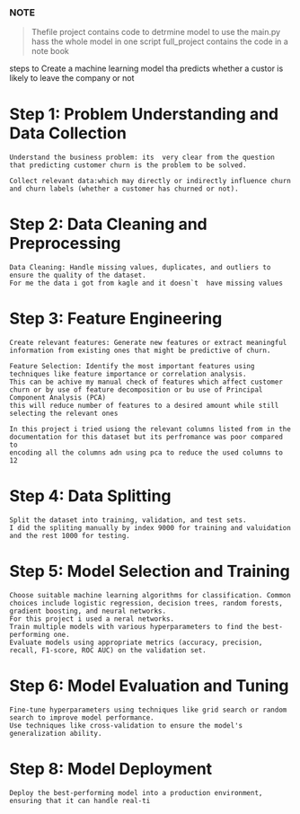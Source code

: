 
### NOTE
> Thefile project contains code to detrmine model to use
> the main.py hass the whole model in one script 
> full_project contains the code in a note book 


steps to Create a machine learning model tha predicts whether a custor is likely to leave the company or not 


# Step 1: Problem Understanding and Data Collection

    Understand the business problem: its  very clear from the question that predicting customer churn is the problem to be solved.
    
    Collect relevant data:which may directly or indirectly influence churn  and churn labels (whether a customer has churned or not).

# Step 2: Data Cleaning and Preprocessing

    Data Cleaning: Handle missing values, duplicates, and outliers to ensure the quality of the dataset.
    For me the data i got from kagle and it doesn`t  have missing values

# Step 3: Feature Engineering

    Create relevant features: Generate new features or extract meaningful information from existing ones that might be predictive of churn.

    Feature Selection: Identify the most important features using techniques like feature importance or correlation analysis.
    This can be achive my manual check of features which affect customer churn or by use of feature decomposition or bu use of Principal Component Analysis (PCA)
    this will reduce number of features to a desired amount while still selecting the relevant ones

    In this project i tried usiong the relevant columns listed from in the documentation for this dataset but its perfromance was poor compared to 
    encoding all the columns adn using pca to reduce the used columns to 12
 
# Step 4: Data Splitting

    Split the dataset into training, validation, and test sets.
    I did the spliting manually by index 9000 for training and valuidation and the rest 1000 for testing.

# Step 5: Model Selection and Training

    Choose suitable machine learning algorithms for classification. Common choices include logistic regression, decision trees, random forests, gradient boosting, and neural networks.
    For this project i used a neral networks.
    Train multiple models with various hyperparameters to find the best-performing one.
    Evaluate models using appropriate metrics (accuracy, precision, recall, F1-score, ROC AUC) on the validation set.

# Step 6: Model Evaluation and Tuning

    Fine-tune hyperparameters using techniques like grid search or random search to improve model performance.
    Use techniques like cross-validation to ensure the model's generalization ability.

# Step 8: Model Deployment

    Deploy the best-performing model into a production environment, ensuring that it can handle real-ti